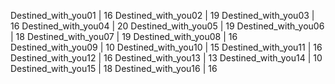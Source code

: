 Destined_with_you01	|	16
Destined_with_you02	|	19
Destined_with_you03	|	16
Destined_with_you04	|	20
Destined_with_you05	|	19
Destined_with_you06	|	18
Destined_with_you07	|	19
Destined_with_you08	|	16
Destined_with_you09	|	10
Destined_with_you10	|	15
Destined_with_you11	|	16
Destined_with_you12	|	16
Destined_with_you13	|	13
Destined_with_you14	|	10
Destined_with_you15	|	18
Destined_with_you16	|	16
 
